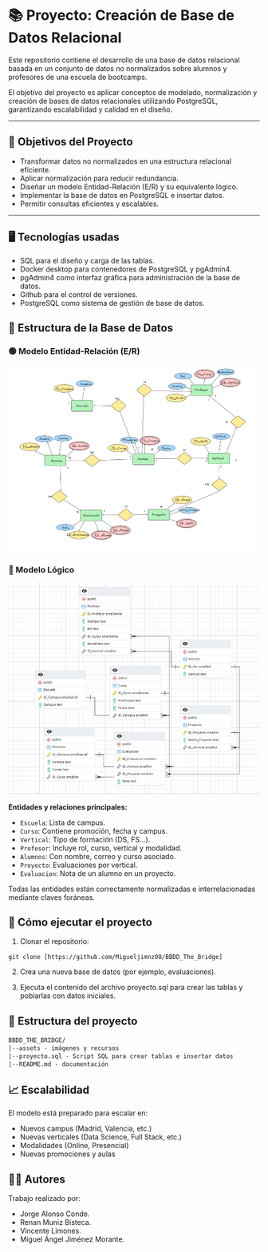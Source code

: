 # 📚 Proyecto: Creación de Base de Datos Relacional

Este repositorio contiene el desarrollo de una base de datos relacional basada en un conjunto de datos no normalizados sobre alumnos y profesores de una escuela de bootcamps.

El objetivo del proyecto es aplicar conceptos de modelado, normalización y creación de bases de datos relacionales utilizando PostgreSQL, garantizando escalabilidad y calidad en el diseño.

---

## 🧠 Objetivos del Proyecto

- Transformar datos no normalizados en una estructura relacional eficiente.
- Aplicar normalización para reducir redundancia.
- Diseñar un modelo Entidad-Relación (E/R) y su equivalente lógico.
- Implementar la base de datos en PostgreSQL e insertar datos.
- Permitir consultas eficientes y escalables.

---

## 🖥️ Tecnologías usadas

- SQL para el diseño y carga de las tablas.
- Docker desktop para contenedores de PostgreSQL y pgAdmin4.
- pgAdmin4 como interfaz gráfica para administración de la base de datos.
- Github para el control de versiones.
- PostgreSQL como sistema de gestión de base de datos.

## 🧩 Estructura de la Base de Datos

### 🟢 Modelo Entidad-Relación (E/R)

![Modelo ER](assets/Modelo_Entidad_Relacion.PNG)

### 🧱 Modelo Lógico

![Modelo Lógico](assets/Trabajo_grupal_SQL.png)

**Entidades y relaciones principales:**

- `Escuela`: Lista de campus.
- `Curso`: Contiene promoción, fecha y campus.
- `Vertical`: Tipo de formación (DS, FS...).
- `Profesor`: Incluye rol, curso, vertical y modalidad.
- `Alumnos`: Con nombre, correo y curso asociado.
- `Proyecto`: Evaluaciones por vertical.
- `Evaluacion`: Nota de un alumno en un proyecto.

Todas las entidades están correctamente normalizadas e interrelacionadas mediante claves foráneas.

## 🚀 Cómo ejecutar el proyecto

1. Clonar el repositorio:

```
git clone [https://github.com/Migueljimnz08/BBDD_The_Bridge]
```

2. Crea una nueva base de datos (por ejemplo, evaluaciones).

3. Ejecuta el contenido del archivo proyecto.sql para crear las tablas y poblarlas con datos iniciales.

## 📂 Estructura del proyecto

```
BBDD_THE_BRIDGE/
|--assets - imágenes y recursos
|--proyecto.sql - Script SQL para crear tablas e insertar datos
|--README.md - documentación

```

## 📈 Escalabilidad

El modelo está preparado para escalar en:

- Nuevos campus (Madrid, Valencia, etc.)
- Nuevas verticales (Data Science, Full Stack, etc.)
- Modalidades (Online, Presencial)
- Nuevas promociones y aulas

## 👨‍💻 Autores

Trabajo realizado por:

- Jorge Alonso Conde.
- Renan Muniz Bisteca.
- Vincente Limones.
- Miguel Ángel Jiménez Morante.
